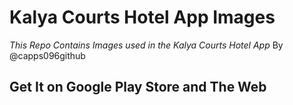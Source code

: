 # Kalya Courts Hotel App Images

*This Repo Contains Images used in the Kalya Courts Hotel App*
By @capps096github

## Get It on Google Play Store and The Web
